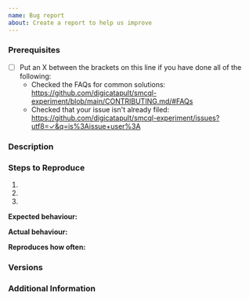 ```yaml
---
name: Bug report
about: Create a report to help us improve
---
```


<!--

Have you read SMCQL Experiment's Code of Conduct? By filing an Issue, you are expected to comply with it, including treating everyone with respect: https://github.com/digicatapult/smcql-experiment/.github/blob/main/CODE_OF_CONDUCT.md

-->

### Prerequisites

- [ ] Put an X between the brackets on this line if you have done all of the following:
  - Checked the FAQs for common solutions: <https://github.com/digicatapult/smcql-experiment/blob/main/CONTRIBUTING.md/#FAQs>
  - Checked that your issue isn't already filed: <https://github.com/digicatapult/smcql-experiment/issues?utf8=✓&q=is%3Aissue+user%3A>

### Description

<!-- Description of the issue -->

### Steps to Reproduce

1. <!-- First Step -->
2. <!-- Second Step -->
3. <!-- and so on… -->

**Expected behaviour:**

<!-- What you expect to happen -->

**Actual behaviour:**

<!-- What actually happens -->

**Reproduces how often:**

<!-- What percentage of the time does it reproduce? -->

### Versions

<!-- You can get this information from copy and pasting the version on the home page or via package.json. Also, please include the OS and what version of the OS you're running. -->

### Additional Information

<!-- Any additional information, configuration or data that might be necessary to reproduce the issue. -->
